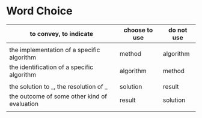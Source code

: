 # Word Choice

 to convey, to indicate              | choose to use   | do not use
-------------------------------------|-----------------|------------
| |
  the implementation of a specific algorithm  |  method | algorithm
  the identification of a specific algorithm  |  algorithm | method
| |
 the solution to _, the resolution of _   |  solution | result
 the outcome of some other kind of evaluation          |  result | solution
 | |
